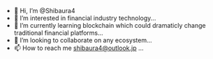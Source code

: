 - 👋 Hi, I’m @Shibaura4
- 👀 I’m interested in financial industry technology...
- 🌱 I’m currently learning blockchain which could dramaticly change traditional financial platforms...
- 💞️ I’m looking to collaborate on any ecosystem...
- 📫 How to reach me shibaura4@outlook.jp ...

<!---
Shibaura4/Shibaura4 is a ✨ special ✨ repository because its `README.md` (this file) appears on your GitHub profile.
You can click the Preview link to take a look at your changes.
--->
